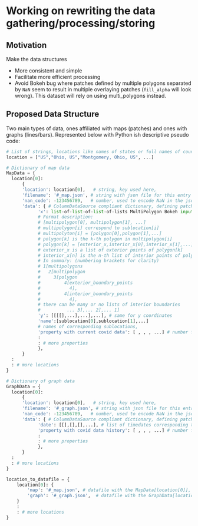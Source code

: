 # Working on rewriting the data gathering/processing/storing
## Motivation
Make the data structures
* More consistent and simple
* Facilitate more efficient processing
* Avoid Bokeh bug where patches defined by multiple polygons separated by `NaN` seem to result in multiple overlaying patches (`fill_alpha` will look wrong). This dataset will rely on using multi_polygons instead.

## Proposed Data Structure
Two main types of data, ones affiliated with maps (patches) and ones with graphs (lines/bars).  Represented below with Python ish descriptive pseudo code:

```python
# List of strings, locations like names of states or full names of counties
location = ["US","Ohio, US","Montgomery, Ohio, US", ...]

# Dictionary of map data
MapData = {
  location[0]:
      {
      'location': location[0],   # string, key used here,
      'filename': '#_map.json', # string with json file for this entry
      'nan_code': -123456789,   # number, used to encode NaN in the json
      'data': { # ColumnDataSource compliant dictionary, defining patches
            'x': list-of-list-of-list-of-lists MultiPolygon Bokeh input, # list of number lists, each a patch corresponding to a sublocation
            # Format description:
            # [multipolygon[0], multipolygon[1], ...]
            # multipolygon[i] correspond to sublocation[i]
            # multipolyton[i] = [polygon[0],polygon[1],...]
            # polygon[k] is the k-th polygon in multipolygon[i]
            # polygon[k] = [exterior_x,interior_x[0],interior_x[1],...]
            # exterior_x is a list of exterior points of polygon[k]
            # interior_x[n] is the n-th list of interior points of polygon[k], interior_x can be empty
            # In summary: (numbering brackets for clarity)
            # 1[multipolygons
            #   2[multipolygon
            #     3[polygon
            #         4[exterior_boundary_points
            #           4],
            #         4[interior_boundary_points
            #           4],
            # there can be many or no lists of interior boundaries
            #          ... 3],... 2],... 1]
            'y': [[[[],...],...],...], # same for y coordinates
            'name':[sublocation[0],sublocation[1],...]
            # names of corresponding sublocations,
            'property with current covid data': [ , , , ...] # number for each sublocations
            :
            : # more properties
            },
      }
  :
  : # more locations
}

# Dictionary of graph data
GraphData = {
  location[0]:
      {
      'location': location[0],   # string, key used here,
      'filename': '#_graph.json', # string with json file for this entry
      'nan_code': -123456789,   # number, used to encode NaN in the json
      'data': { # ColumnDataSource compliant dictionary, defining patches
            'date': [[],[],[],...], # list of timedates corresponding to time history
            'property with covid data history': [ , , , ...] # number for each date entry
            :
            : # more properties
            },
      }
  :
  : # more locations
}

location_to_datafile = {
    location[0]: {
        'map': '#_map.json', # datafile with the MapData[location[0]], can be empty if lowest location level
        'graph': '#_graph.json',  # datafile with the GraphData[location[0]], should never be empty
    }
    :
    : # more locations
}
```

